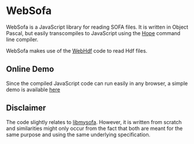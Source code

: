 # WebSofa
WebSofa is a JavaScript library for reading SOFA files. It is written in Object Pascal, but easily transcompiles to JavaScript using the [Hope](https://github.com/Walibeiro/Hope) command line compiler.

WebSofa makes use of the [WebHdf](https://github.com/CWBudde/WebSofa) code to read Hdf files.

## Online Demo
Since the compiled JavaScript code can run easily in any browser, a simple demo is available [here](https://rawgit.com/CWBudde/WebSofa/master/Demo/www/index.html)

## Disclaimer
The code slightly relates to [libmysofa](https://github.com/hoene/libmysofa). However, it is written from scratch and similarities might only occur from the fact that both are meant for the same purpose and using the same underlying specification.
